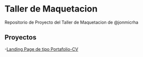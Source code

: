 # Taller de Maquetacion


Repositorio de Proyecto del Taller de Maquetacion de @jonmicrha

## Proyectos

-[Landing Page de tipo Portafolio-CV]()